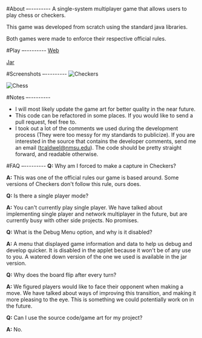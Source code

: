 ﻿#About
–---------
A single-system multiplayer game that allows users to play chess or checkers.

This game was developed from scratch using the standard java libraries.

Both games were made to enforce their respective official rules.

#Play
–---------
[Web](http://taycaldwell.org/CCApplet.html)

[Jar](https://dl.dropboxusercontent.com/s/vhwd8rp07ftnrpg/chess-checkers-game.jar?dl=1&token_hash=AAE4530I8JEuQoYMaTDrkMpiVhZ6770y_z78JTVlsktAMg)

#Screenshots
–---------
![Checkers](http://i.imgur.com/CZnyIUm.png)


![Chess](http://i.imgur.com/JsNvVEU.png)

#Notes
–---------
- I will most likely update the game art for better quality in the near future.
- This code can be refactored in some places. If you would like to send a pull request, feel free to.
- I took out a lot of the comments we used during the development process (They were too messy for my standards to publicize). If you are interested in the source that contains the developer comments, send me an email (tcaldwel@nmsu.edu). The code should be pretty straight forward, and readable otherwise.


#FAQ
–---------
**Q:** Why am I forced to make a capture in Checkers?

**A:** This was one of the official rules our game is based around. Some versions of Checkers don't follow this rule, ours does.


**Q:** Is there a single player mode?

**A:** You can't currently play single player. We have talked about implementing single player and network multiplayer in the future, but are currently busy with other side projects. No promises.


**Q:** What is the Debug Menu option, and why is it disabled?

**A:** A menu that displayed game information and data to help us debug and develop quicker. It is disabled in the applet because it won't be of any use to you. A watered down version of the one we used is available in the jar version.


**Q:** Why does the board flip after every turn?

**A:** We figured players would like to face their opponent when making a move. We have talked about ways of improving this transition, and making it more pleasing to the eye. This is something we could potentially work on in the future.


**Q:** Can I use the source code/game art for my project?

**A:** No.
